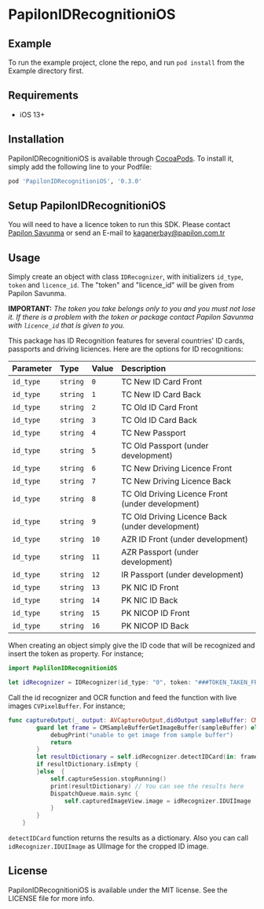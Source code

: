 # PapilonIDRecognitioniOS


## Example

To run the example project, clone the repo, and run `pod install` from the Example directory first.

## Requirements
- iOS 13+

## Installation

PapilonIDRecognitioniOS is available through [CocoaPods](https://cocoapods.org). To install
it, simply add the following line to your Podfile:

```ruby
pod 'PapilonIDRecognitioniOS', '0.3.0'
```
## Setup PapilonIDRecognitioniOS
You will need to have a licence token to run this SDK. Please contact [Papilon Savunma](https://papilon.com.tr/tr/) or send an E-mail to kaganerbay@papilon.com.tr

## Usage

Simply create an object with class `IDRecognizer`, with initializers `id_type`, `token` and `licence_id`. The "token" and "licence_id" will be given from Papilon Savunma.


**IMPORTANT:** *The token you take belongs only to you and you must not lose it. If there is a problem with the token or package contact Papilon Savunma with `licence_id` that is given to you.*

This package has ID Recognition features for several countries' ID cards, passports and driving liciences.
Here are the options for ID recognitions:


| Parameter | Type     | Value | Description |
| :-------- | :------- | :---- | :------------------------- |
| `id_type` | `string` | `0`   | TC New ID Card Front |
| `id_type` | `string` | `1`   | TC New ID Card Back |
| `id_type` | `string` | `2`   | TC Old ID Card Front |
| `id_type` | `string` | `3`   | TC Old ID Card Back |
| `id_type` | `string` | `4`   | TC New Passport |
| `id_type` | `string` | `5`   | TC Old Passport (under development)| 
| `id_type` | `string` | `6`   | TC New Driving Licence Front |
| `id_type` | `string` | `7`   | TC New Driving Licence Back |
| `id_type` | `string` | `8`   | TC Old Driving Licence Front (under development)|
| `id_type` | `string` | `9`   | TC Old Driving Licence Back (under development)|
| `id_type` | `string` | `10`  | AZR ID Front (under development)| 
| `id_type` | `string` | `11`  | AZR Passport (under development)| 
| `id_type` | `string` | `12`  | IR Passport (under development)| 
| `id_type` | `string` | `13`  | PK NIC ID Front |
| `id_type` | `string` | `14`  | PK NIC ID Back |
| `id_type` | `string` | `15`  | PK NICOP ID Front |
| `id_type` | `string` | `16`  | PK NICOP ID Back |

When creating an object simply give the ID code that will be recognized and insert the token as property. For instance;

```swift
import PaplilonIDRecognitioniOS

let idRecognizer = IDRecognizer(id_type: "0", token: "###TOKEN_TAKEN_FROM_PAPILON###", licence_id: "###LICENCE_ID_TAKEN_FROM_PAPILION###")
```

Call the id recognizer and OCR function and feed the function with live images `CVPixelBuffer`. For instance;


```swift
func captureOutput(_ output: AVCaptureOutput,didOutput sampleBuffer: CMSampleBuffer,from connection: AVCaptureConnection) {
        guard let frame = CMSampleBufferGetImageBuffer(sampleBuffer) else {
            debugPrint("unable to get image from sample buffer")
            return
        }
        let resultDictionary = self.idRecognizer.detectIDCard(in: frame)
        if resultDictionary.isEmpty {
        }else  {
            self.captureSession.stopRunning()
            print(resultDictionary) // You can see the results here
            DispatchQueue.main.sync {
                self.capturedImageView.image = idRecognizer.IDUIImage
            }
        }
    }
```
`detectIDCard` function returns the results as a dictionary. Also you can call `idRecognizer.IDUIImage` as UIImage for the cropped ID image.

## License

PapilonIDRecognitioniOS is available under the MIT license. See the LICENSE file for more info.
